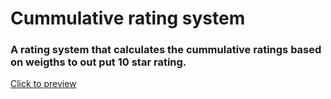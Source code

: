 # Cummulative rating system
### A rating system that calculates the cummulative ratings based on weigths to out put 10 star rating.

[Click to preview](https://tarakiga.github.io/ratingsSystem/)
